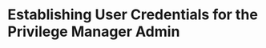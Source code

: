 [title]: # (Privilege Manager User Credentials)
[tags]: # (establish)
[priority]: # (210)
# Establishing User Credentials for the Privilege Manager Admin

<!-- TODO add missing information
•	Summary of Establishing User Credential for the Privilege Manager Admin
•	Reference/link to relevant KB articles and/or guidebooks.
-->
